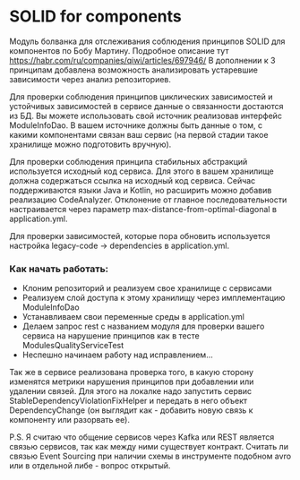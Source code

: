 # SOLID for components

Модуль болванка для отслеживания соблюдения принципов SOLID для компонентов по Бобу Мартину. Подробное описание тут https://habr.com/ru/companies/qiwi/articles/697946/
В дополнении к 3 принципам добавлена возможность анализировать устаревшие зависимости через анализ репозиториев.

Для проверки соблюдения принципов циклических зависимостей и устойчивых зависимостей в сервисе данные о связанности достаются из БД. 
Вы можете использовать свой источник реализовав интерфейс ModuleInfoDao. В вашем источнике должны быть данные о том, 
с какими компонентами связан ваш сервис (на первой стадии такое хранилище можно подготовить вручную).

Для проверки соблюдения принципа стабильных абстракций используется исходный код сервиса. Для этого в вашем хранилище должна содержаться ссылка
на исходный код сервиса. Сейчас поддерживаются языки Java и Kotlin, но расширить можно добавив реализацию CodeAnalyzer. Отклонение от
главное последовательности настраивается через параметр max-distance-from-optimal-diagonal в application.yml.

Для проверки зависимостей, которые пора обновить используется настройка legacy-code -> dependencies в application.yml.

### Как начать работать:
- Клоним репозиторий и реализуем свое хранилище с сервисами
- Реализуем слой доступа к этому хранилищу через имплементацию ModuleInfoDao
- Устанавливаем свои переменные среды в application.yml
- Делаем запрос rest с названием модуля для проверки вашего сервиса на нарушение принципов как в тесте ModulesQualityServiceTest
- Неспешно начинаем работу над исправлением...

Так же в сервисе реализована проверка того, в какую сторону изменятся метрики нарушения принципов при добавлении или удалении
связей. Для этого на локалке надо запустить сервис StableDependencyViolationFixHelper и передать в него объект DependencyChange (он
выглядит как - добавить новую связь к компоненту или разорвать ее).

P.S. Я считаю что общение сервисов через Kafka или REST является связью сервисов, так как между ними существует контракт. Считать
ли связью Event Sourcing при наличии схемы в инструменте подобном avro или в отдельной либе - вопрос открытый.